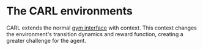 # The CARL environments
CARL extends the normal [gym interface](https://gym.openai.com/docs/ "Gym Docs") with context.
This context changes the environment's transition dynamics and reward
function, creating a greater challenge for the agent.
